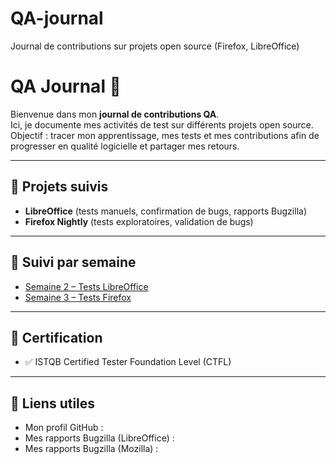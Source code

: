 # QA-journal
Journal de contributions sur projets open source (Firefox, LibreOffice)
# QA Journal 📒

Bienvenue dans mon **journal de contributions QA**.  
Ici, je documente mes activités de test sur différents projets open source.  
Objectif : tracer mon apprentissage, mes tests et mes contributions afin de progresser en qualité logicielle et partager mes retours.

---

## 📌 Projets suivis
- **LibreOffice** (tests manuels, confirmation de bugs, rapports Bugzilla)
- **Firefox Nightly** (tests exploratoires, validation de bugs)

---

## 📅 Suivi par semaine
- [Semaine 2 – Tests LibreOffice](semaine2-tests.md)
- [Semaine 3 – Tests Firefox](./Firefox/semaine3-tests.md)

---

## 📜 Certification
- ✅ ISTQB Certified Tester Foundation Level (CTFL)

---

## 🔗 Liens utiles
- Mon profil GitHub : 
- Mes rapports Bugzilla (LibreOffice) : 
- Mes rapports Bugzilla (Mozilla) : 
